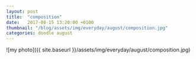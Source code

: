 ```yaml
---
layout: post
title:  "composition"
date:   2017-08-15 13:20:00 +0100
thumbnail: "/blog/assets/img/everyday/august/composition.jpg"
categories: doodle august
---
```


![my photo]({{ site.baseurl }}/assets/img/everyday/august/composition.jpg)